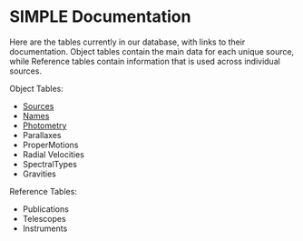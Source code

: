 # SIMPLE Documentation

Here are the tables currently in our database, with links to their documentation. 
Object tables contain the main data for each unique source, while Reference tables contain information 
that is used across individual sources.

Object Tables:
 - [Sources](Sources.md)
 - [Names](Names.md)
 - [Photometry](Photometry.md)
 - Parallaxes
 - ProperMotions
 - Radial Velocities
 - SpectralTypes
 - Gravities
 
Reference Tables:
 - Publications
 - Telescopes
 - Instruments
